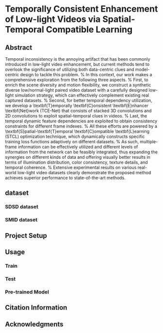 # Temporally Consistent Enhancement of Low-light Videos via Spatial-Temporal Compatible Learning

## Abstract

Temporal inconsistency is the annoying artifact that has been commonly introduced in low-light video enhancement, but current methods tend to overlook the significance of utilizing both data-centric clues and model-centric design to tackle this problem.
%
In this context, our work makes a comprehensive exploration from the following three aspects.
%
First, to enrich the scene diversity and motion flexibility, we construct a synthetic diverse low/normal-light paired video dataset with a carefully designed low-light simulation strategy, which can effectively complement existing real captured datasets.
%
Second, for better temporal dependency utilization, we develop a \textbf{T}emporally \textbf{C}onsistent \textbf{E}nhancer \textbf{Net}work (TCE-Net) that consists of stacked 3D convolutions and 2D convolutions to exploit spatial-temporal clues in videos.
%
Last, the temporal dynamic feature dependencies are exploited to obtain consistency constraints for different frame indexes.
%
All these efforts are powered by a \textbf{S}patial-\textbf{T}emporal \textbf{C}ompatible \textbf{L}earning (STCL) optimization technique, which dynamically constructs specific training loss functions adaptively on different datasets.
% 
As such, multiple-frame information can be effectively utilized and different levels of information from the network can be feasibly integrated, thus expanding the synergies on different kinds of data and offering visually better results in terms of illumination distribution, color consistency, texture details, and temporal coherence.
%
Extensive experimental results on various real-world low-light video datasets clearly demonstrate the proposed method achieves superior performance to state-of-the-art methods. 

## dataset

### SDSD dataset
### SMID dataset

## Project Setup

## Usage
### Train
### Test
### Pre-trained Model


## Citation Information

## Acknowledgments


